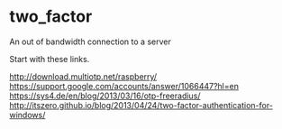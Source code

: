 # two_factor
An out of bandwidth connection to a server

Start with these links.


http://download.multiotp.net/raspberry/
https://support.google.com/accounts/answer/1066447?hl=en
https://sys4.de/en/blog/2013/03/16/otp-freeradius/
http://itszero.github.io/blog/2013/04/24/two-factor-authentication-for-windows/﻿

